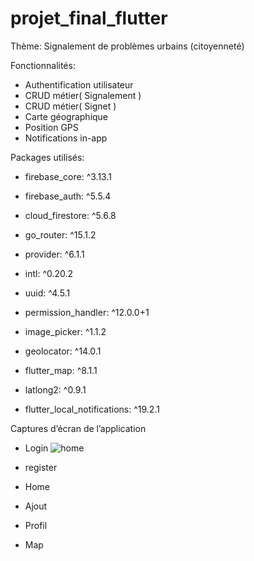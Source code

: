 # projet_final_flutter


Thème: Signalement de problèmes urbains (citoyenneté)

Fonctionnalités:
  - Authentification utilisateur
  - CRUD métier( Signalement )
  - CRUD métier( Signet )
  - Carte géographique
  - Position GPS
  - Notifications in-app

Packages utilisés:
  - firebase_core: ^3.13.1
  - firebase_auth: ^5.5.4
  - cloud_firestore: ^5.6.8
  
  - go_router: ^15.1.2
  - provider: ^6.1.1
  - intl: ^0.20.2
  - uuid: ^4.5.1
  - permission_handler: ^12.0.0+1
  - image_picker: ^1.1.2
  - geolocator: ^14.0.1
  - flutter_map: ^8.1.1
  - latlong2: ^0.9.1
  - flutter_local_notifications: ^19.2.1

Captures d’écran de l’application
  - Login
    ![home](https://github.com/user-attachments/assets/b8332b7d-496b-4496-af70-0fb629cb5855)

  - register
    
  - Home
    
  - Ajout
    
  - Profil
  
  - Map
